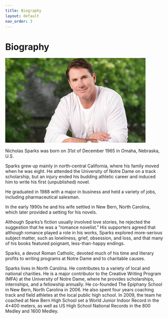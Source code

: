 ```yaml
---
title: Biography
layout: default
nav_order: 3
---
```


# Biography

![alt Sparks](../Images/Sparks1.png)

Nicholas Sparks was born on 31st of December 1965 in Omaha, Nebraska, U.S.

Sparks grew up mainly in north-central California, where his family moved when he was eight. He attended the University of Notre Dame on a track scholarship, but an injury ended his budding athletic career and induced him to write his first (unpublished) novel.

He graduated in 1988 with a major in business and held a variety of jobs, including pharmaceutical salesman.

In the early 1990s he and his wife settled in New Bern, North Carolina, which later provided a setting for his novels.

Although Sparks’s fiction usually involved love stories, he rejected the suggestion that he was a “romance novelist.” His supporters agreed that although romance played a role in his works, Sparks explored more-serious subject matter, such as loneliness, grief, obsession, and loss, and that many of his books featured poignant, less-than-happy endings.

Sparks, a devout Roman Catholic, devoted much of his time and literary profits to writing programs at Notre Dame and to charitable causes.

Sparks lives in North Carolina. He contributes to a variety of local and national charities. He is a major contributor to the Creative Writing Program (MFA) at the University of Notre Dame, where he provides scholarships, internships, and a fellowship annually. He co-founded The Epiphany School in New Bern, North Carolina in 2006. He also spent four years coaching track and field athletes at the local public high school. In 2009, the team he coached at New Bern High School set a World Junior Indoor Record in the 4×400 meters, as well as US High School National Records in the 800 Medley and 1600 Medley.